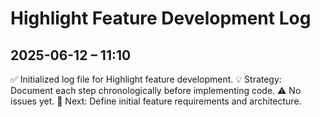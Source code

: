 # Highlight Feature Development Log

## 2025-06-12 – 11:10

✅ Initialized log file for Highlight feature development.
💡 Strategy: Document each step chronologically before implementing code.
⚠️ No issues yet.
📍 Next: Define initial feature requirements and architecture.

